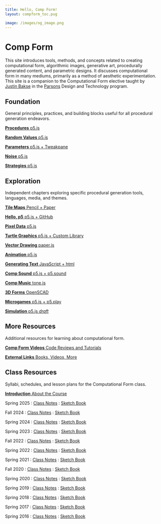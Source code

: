 ```yaml
---
title: Hello, Comp Form!
layout: compform_toc.pug

image: /images/og_image.png
---
```


<script src="https://cdn.jsdelivr.net/npm/p5@1.4.0/lib/p5.js"></script>
<script src="./mess.js"></script>
<script src="./toc_mess.js"></script>

# Comp Form

<div class="intro">

This site introduces tools, methods, and concepts related to creating computational form, algorithmic images, generative art, procedurally generated content, and parametric designs. It discusses computational form in many mediums, primarily as a method of aesthetic experimentation. This site is a companion to the Computational Form elective taught by [Justin Bakse](http://justinbakse.com) in the [Parsons](https://parsons.edu) Design and Technology program.

</div>

## Foundation

<div class="nav-wrap">

General principles, practices, and building blocks useful for all procedural generation endeavors.

<nav>

[**Procedures** p5.js](./procedures)

[**Random Values** p5.js](./random)

[**Parameters** p5.js + Tweakpane](./parameters)

[**Noise** p5.js](./noise)

[**Strategies** p5.js](./strategy)

</nav>

</div class="nav-wrap">

## Exploration

<div class="nav-wrap">

Independent chapters exploring specific procedural generation tools, languages, media, and themes.

<nav>

[**Tile Maps** Pencil + Paper](./tiles)

[**Hello, p5** p5.js + GitHub](./p5)

[**Pixel Data** p5.js](./pixels)

[**Turtle Graphics** p5.js + Custom Library](./turtles)

[**Vector Drawing** paper.js](./vectors)

[**Animation** p5.js](./animation)

[**Generating Text** JavaScript + html](./text)

[**Comp Sound** p5.js + p5.sound](./sound)

[**Comp Music** tone.js](./music)

[**3D Forms** OpenSCAD](./3D)

[**Microgames** p5.js + p5.play](./microgames)

[**Simulation** p5.js _draft_](./simulation)

</nav>

</div>

## More Resources

<div class="nav-wrap">

Additional resources for learning about computational form.

<nav>

[**Comp Form Videos** Code Reviews and Tutorials](https://www.youtube.com/channel/UCvUZXTGGAmIwb9sek1oP0RA)

[**External Links** Books, Videos, More](./resources)

</nav>
</div>

## Class Resources

<div class="nav-wrap">

Syllabi, schedules, and lesson plans for the Computational Form class.

<nav>

[**Introduction** About the Course](./introduction)

Spring 2025
: [Class Notes](https://www.notion.so/justinbakse/Comp-Form-S25-175b1bb21cec80f6886ed4cb9ecab3dc)
: [Sketch Book](https://sketches2025spring.compform.net/)

Fall 2024
: [Class Notes](https://www.notion.so/Comp-Form-F24-d4cc3204a2674dba902b30c1b8f76b6d)
: [Sketch Book](https://sketches2024fall.compform.net/)

Spring 2024
: [Class Notes](https://www.notion.so/Comp-Form-S24-a82d9c7b3ae74d52a0a6f9bc80de367a)
: [Sketch Book](https://sketches2024spring.compform.net/)

Spring 2023
: [Class Notes](https://www.notion.so/Comp-Form-S23-84a4cb6158674b01afa8a2b6866f1fde)
: [Sketch Book](https://sketches2023spring.compform.net/)

Fall 2022
: [Class Notes](https://www.notion.so/Comp-Form-F22-2b90383895754d648d0ea6a1abb72036)
: [Sketch Book](http://sketches2022fall.compform.net/)

Spring 2022
: [Class Notes](https://www.notion.so/Comp-Form-S22-c7f4416eab7d4eb4a354aabbeea37e3e)
: [Sketch Book](http://sketches2022spring.compform.net/)

Spring 2021
: [Class Notes](https://www.notion.so/Comp-Form-Spring-2021-91302ea4d8df4af5af54d2b615cef5d4)
: [Sketch Book](http://sketches2021spring.compform.net/)

Fall 2020
: [Class Notes](./2020fall)
: [Sketch Book](http://sketches2020fall.compform.net)

Spring 2020
: [Class Notes](./2020)
: [Sketch Book](http://sketches2020.compform.net)

Spring 2019
: [Class Notes](./2019)
: [Sketch Book](http://sketches2019.compform.net)

Spring 2018
: [Class Notes](./2018)
: [Sketch Book](http://sketches2018.compform.net)

Spring 2017
: [Class Notes](http://2017.compform.net/)
: [Sketch Book](http://sketches.compform.net)

Spring 2016
: [Class Notes](http://psam3060-d-s16.github.io/class_notes/)
: [Sketch Book](http://compform.tumblr.com/)

</nav>
</div>
